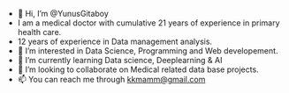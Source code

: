 - 👋 Hi, I’m @YunusGitaboy
- I am a medical doctor with cumulative 21 years of experience in primary health care.
- 12 years of experience in Data management analysis.
- 👀 I’m interested in Data Science, Programming and Web developement.
- 🌱 I’m currently learning Data science, Deeplearning & AI
- 💞️ I’m looking to collaborate on Medical related data base projects.
- 📫 You can reach me through kkmamm@gmail.com

<!---
YunusGitaboy/YunusGitaboy is a ✨ special ✨ repository because its `README.md` (this file) appears on your GitHub profile.
You can click the Preview link to take a look at your changes.
--->
